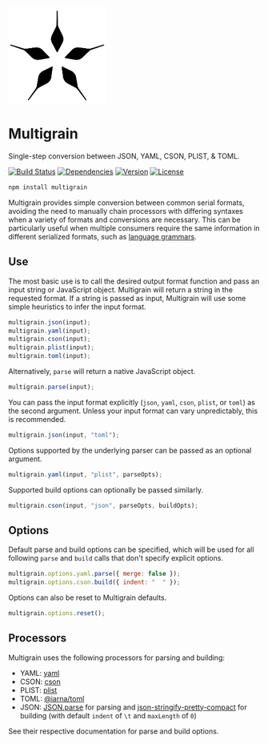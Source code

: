 <img alt="Multigrain logo" src="img/logo.png" width="195px" height = "195px" />

# Multigrain

Single-step conversion between JSON, YAML, CSON, PLIST, & TOML.

[![Build Status](https://dev.azure.com/agorischek/packages/_apis/build/status/Multigrain/Multigrain%20CI?branchName=master)](https://dev.azure.com/agorischek/packages/_build?definitionScope=%5CMultigrain)
[![Dependencies](https://img.shields.io/depfu/agorischek/multigrain.svg)](https://depfu.com/repos/agorischek/multigrain)
[![Version](https://img.shields.io/npm/v/multigrain.svg)](https://www.npmjs.com/package/multigrain)
[![License](https://img.shields.io/github/license/agorischek/multigrain.svg)](https://github.com/agorischek/multigrain/blob/master/LICENSE)

```sh
npm install multigrain
```

Multigrain provides simple conversion between common serial formats, avoiding the need to manually chain processors with differing syntaxes when a variety of formats and conversions are necessary. This can be particularly useful when multiple consumers require the same information in different serialized formats, such as [language grammars](http://docs.sublimetext.info/en/latest/reference/syntaxdefs.html).

## Use

The most basic use is to call the desired output format function and pass an input string or JavaScript object. Multigrain will return a string in the requested format. If a string is passed as input, Multigrain will use some simple heuristics to infer the input format.

```js
multigrain.json(input);
multigrain.yaml(input);
multigrain.cson(input);
multigrain.plist(input);
multigrain.toml(input);
```

Alternatively, `parse` will return a native JavaScript object.

```js
multigrain.parse(input);
```

You can pass the input format explicitly (`json`, `yaml`, `cson`, `plist`, or `toml`) as the second argument. Unless your input format can vary unpredictably, this is recommended.

```js
multigrain.json(input, "toml");
```

Options supported by the underlying parser can be passed as an optional argument.

```js
multigrain.yaml(input, "plist", parseOpts);
```

Supported build options can optionally be passed similarly.

```js
multigrain.cson(input, "json", parseOpts, buildOpts);
```

## Options

Default parse and build options can be specified, which will be used for all following `parse` and `build` calls that don't specify explicit options.

```js
multigrain.options.yaml.parse({ merge: false });
multigrain.options.cson.build({ indent: "  " });
```

Options can also be reset to Multigrain defaults.

```js
multigrain.options.reset();
```

## Processors

Multigrain uses the following processors for parsing and building:

- YAML: [yaml](https://www.npmjs.com/package/yaml)
- CSON: [cson](https://www.npmjs.com/package/cson)
- PLIST: [plist](https://www.npmjs.com/package/plist)
- TOML: [@iarna/toml](https://www.npmjs.com/package/@iarna/toml)
- JSON: [JSON.parse](https://developer.mozilla.org/en-US/docs/Web/JavaScript/Reference/Global_Objects/JSON/parse) for parsing and [json-stringify-pretty-compact](https://www.npmjs.com/package/json-stringify-pretty-compact) for building (with default `indent` of `\t` and `maxLength` of `0`)

See their respective documentation for parse and build options.
